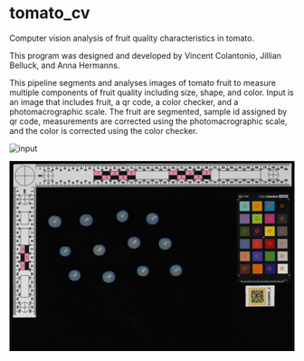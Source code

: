 # tomato_cv
Computer vision analysis of fruit quality characteristics in tomato.

This program was designed and developed by Vincent Colantonio, Jillian Belluck, and Anna Hermanns.

This pipeline segments and analyses images of tomato fruit to measure multiple components of fruit quality including size, shape, and color. Input is an image that includes fruit, a qr code, a color checker, and a photomacrographic scale. The fruit are segmented, sample id assigned by qr code, measurements are corrected using the photomacrographic scale, and the color is corrected using the color checker.

![input](./figs/S23_IMG_02117.JPG)

![proof](./figs/S23_IMG_02117_proof.JPG)

